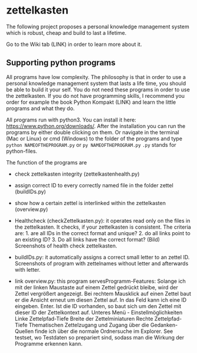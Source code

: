# zettelkasten
The following project proposes a personal knowledge management system which is robust, cheap and build to last a lifetime.

Go to the Wiki tab (LINK) in order to learn more about it.

## Supporting python programs
All programs have low complexity. The philosophy is that in order to use a personal knowledge management system that lasts a life time, you should be able to build it your self. You do not need these programs in order to use the zettelkasten. If you do not have programming skills, I recommend you order for example the book Python Kompakt (LINK) and learn the little programs and what they do.

All programs run with python3. You can install it here: https://www.python.org/downloads/. After the installation you can run the programs by either double clicking on them. Or navigate in the terminal (Mac or Linux) or cmd (Windows) to the folder of the programs and type ```python NAMEOFTHEPROGRAM.py``` or ```py NAMEOFTHEPROGRAM.py```
`.py` stands for python-files.

The function of the programs are
* check zettelkasten integrity (zettelkastenhealth.py)
* assign correct ID to every correctly named file in the folder zettel (buildIDs.py)
* show how a certain zettel is interlinked within the zettelkasten (overview.py)

* Healthcheck (checkZettelkasten.py): it operates read only on the files in the zettelkasten. It checks, if your zettelkasten is consistent. The criteria are: 1. are all IDs in the correct format and unique? 2. do all links point to an existing ID? 3. Do all links have the correct format? (Bild)  
Screenshots of health check zettelkasten.
* buildIDs.py: it automatically assigns a correct small letter to an zettel ID.  
Screenshots of program with zettelnames without letter and afterwards with letter.
* link overview.py: this program servesProgramm-Features: Solange ich mit der linken Maustaste auf einem Zettel gedrückt bleibe, wird der Zettel vergrößert angezeigt. Bei rechtem Mausklick auf einen Zettel baut er die Ansicht erneut um diesen Zettel auf. In das Feld kann ich eine ID eingeben. Enter. Ist die ID vorhanden, so baut sich um den Zettel mit dieser ID der Zettelkontext auf.
Unteres Menü - Einstellmöglichkeiten Linke Zettelpfad-Tiefe Breite der Zettelminiaturen Rechte Zettelpfad-Tiefe
Thematischen Zettelzugang und Zugang über die Gedanken-Quellen finde ich über die normale Ordnersuche im Explorer.
See testset, wo Testdaten so prepariert sind, sodass man die Wirkung der Programme erkennen kann.